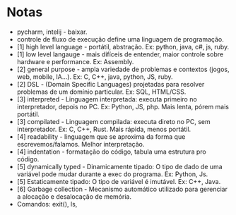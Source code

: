 # Notas

 - pycharm, intelij - baixar.
 - controle de fluxo de execução define uma linguagem de programação.
 - [1] high level language - portátil, abstração. Ex: python, java, c#, js, ruby.
 - [1] low level langauge - mais difíceis de entender, maior controle sobre hardware e performance. Ex: Assembly.
 - [2] general purpose - ampla variedade de problemas e contextos (jogos, web, mobile, IA...). Ex: C, C++, java, python, JS, ruby.
 - [2] DSL - (Domain Specific Languages) projetadas para resolver problemas de um domínio particular. Ex: SQL, HTML/CSS.
 - [3] interpreted - Linguagem interpretada: executa primeiro no interpretador, depois no PC. Ex: Python, JS, php. Mais lenta, pórem mais portátil.
 - [3] compilated - Linguagem compilada: executa direto no PC, sem interpretador. Ex: C, C++, Rust. Mais rápida, menos portátil.
 - [4] readability - linguagem que se aproxima da forma que escrevemos/falamos. Melhor interpretação.
 - [4] indentation - formatação do código, tabula uma estrutura pro código.
 - [5] dynamically typed - Dinamicamente tipado: O tipo de dado de uma variável pode mudar durante a exec do programa. Ex: Python, Js.
 - [5] Estaticamente tipado: O tipo de variável é imutável. Ex: C++, Java.
 - [6] Garbage collection - Mecanismo automático utilizado para gerenciar a alocação e desalocação de memória.
 - Comandos: exit(), ls, 






